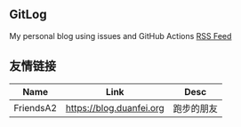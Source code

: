 ## GitLog
My personal blog using issues and GitHub Actions
[RSS Feed](https://raw.githubusercontent.com/bxb100/gitlog/master/feed.xml)
## 友情链接
| Name | Link | Desc | 
 | ---- | ---- | ---- |
| FriendsA2 | https://blog.duanfei.org | 跑步的朋友 |

